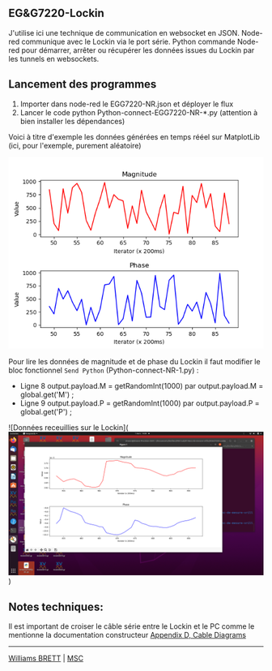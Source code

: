 ## EG&G7220-Lockin

J'utilise ici une technique de communication en websocket en JSON. Node-red communique avec le Lockin via le port série. Python commande Node-red pour démarrer, arrêter ou récupérer les données issues du Lockin par les tunnels en websockets.

## Lancement des programmes
1. Importer dans node-red le EGG7220-NR.json et déployer le flux
2. Lancer le code python Python-connect-EGG7220-NR-*.py (attention à bien installer les dépendances)

Voici à titre d'exemple les données générées en temps rééel sur MatplotLib (ici, pour l'exemple, purement aléatoire)

![Données générées](https://github.com/williams040315/MSC-Lab/blob/main/01-Banc-de-mesure-vrille/EG%26G7220-Lockin/Figure_1.png)

Pour lire les données de magnitude et de phase du Lockin il faut modifier le bloc fonctionnel `Send Python` (Python-connect-NR-1.py) :
* Ligne 8 output.payload.M = getRandomInt(1000) par output.payload.M = global.get('M') ; 
* Ligne 9 output.payload.P = getRandomInt(1000) par output.payload.P = global.get('P') ;

![Données receuillies sur le Lockin](![Données générées](https://github.com/williams040315/MSC-Lab/blob/main/01-Banc-de-mesure-vrille/EG%26G7220-Lockin/Figure_2.png)
)
## Notes techniques: 
Il est important de croiser le câble série entre le Lockin et le PC comme le mentionne la documentation constructeur [Appendix D, Cable Diagrams](https://github.com/williams040315/MSC-Lab/blob/main/01-Banc-de-mesure-vrille/Docs/manual-7220-EG%26G%5B35%5D.pdf)

------------------------------------------------------------------------------------------------------------------------------------------
[Williams BRETT](williams.brett@univ-paris-diderot.fr) | [MSC](http://www.msc.univ-paris-diderot.fr/)
